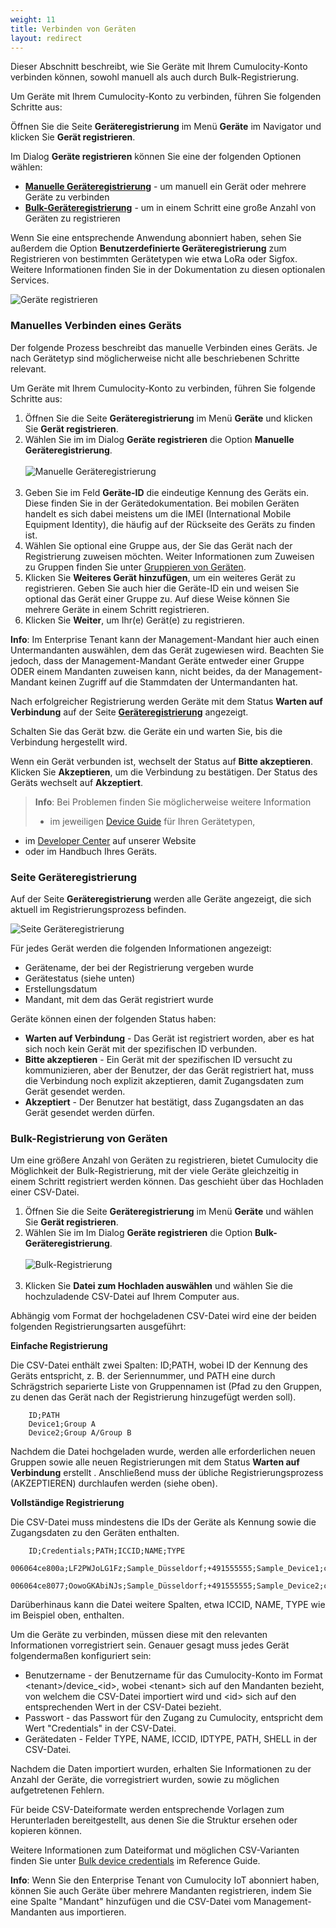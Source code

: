 ```yaml
---
weight: 11
title: Verbinden von Geräten
layout: redirect
---
```


<a name="device-registration"></a>

Dieser Abschnitt beschreibt, wie Sie Geräte mit Ihrem Cumulocity-Konto verbinden können, sowohl manuell als auch durch Bulk-Registrierung. 

Um Geräte mit Ihrem Cumulocity-Konto zu verbinden, führen Sie folgenden Schritte aus:

Öffnen Sie die Seite **Geräteregistrierung** im Menü **Geräte** im Navigator und klicken Sie **Gerät registrieren**.

Im Dialog **Geräte registrieren** können Sie eine der folgenden Optionen wählen:
	
* **[Manuelle Geräteregistrierung](#device-registration-manually)** - um manuell ein Gerät oder mehrere Geräte zu verbinden
* **[Bulk-Geräteregistrierung](#creds-upload)** - um in einem Schritt eine große Anzahl von Geräten zu registrieren

Wenn Sie eine entsprechende Anwendung abonniert haben, sehen Sie außerdem die Option **Benutzerdefinierte Geräteregistrierung** zum Registrieren von bestimmten Gerätetypen wie etwa LoRa oder Sigfox. Weitere Informationen finden Sie in der Dokumentation zu diesen optionalen Services.  

<img src="/images/benutzerhandbuch/devmgmt-register-devices-custom.png" alt="Geräte registrieren" style="max-width: 50%">


### <a name="device-registration-manually"></a>Manuelles Verbinden eines Geräts

Der folgende Prozess beschreibt das manuelle Verbinden eines Geräts. Je nach Gerätetyp sind möglicherweise nicht alle beschriebenen Schritte relevant.

Um Geräte mit Ihrem Cumulocity-Konto zu verbinden, führen Sie folgende Schritte aus:

1. Öffnen Sie die Seite **Geräteregistrierung** im Menü **Geräte** und klicken Sie **Gerät registrieren**.
2. Wählen Sie im im Dialog **Geräte registrieren** die Option **Manuelle Geräteregistrierung**.<br><br>
<img src="/images/benutzerhandbuch/devmgmt-device-registration-general.png" alt="Manuelle Geräteregistrierung" style="max-width: 50%"><br><br>
3. Geben Sie im Feld **Geräte-ID** die eindeutige Kennung des Geräts ein. Diese finden Sie in der Gerätedokumentation. Bei mobilen Geräten handelt es sich dabei meistens um die IMEI (International Mobile Equipment Identity), die häufig auf der Rückseite des Geräts zu finden ist. 
4. Wählen Sie optional eine Gruppe aus, der Sie das Gerät nach der Registrierung zuweisen möchten. Weiter Informationen zum Zuweisen zu Gruppen finden Sie unter [Gruppieren von Geräten](#grouping-devices).
5. Klicken Sie **Weiteres Gerät hinzufügen**, um ein weiteres Gerät zu registrieren. Geben Sie auch hier die Geräte-ID ein und weisen Sie optional das Gerät einer Gruppe zu. Auf diese Weise können Sie mehrere Geräte in einem Schritt registrieren.
6. Klicken Sie **Weiter**, um Ihr(e) Gerät(e) zu registrieren. 

**Info**: Im Enterprise Tenant kann der Management-Mandant hier auch einen Untermandanten auswählen, dem das Gerät zugewiesen wird. Beachten Sie jedoch, dass der Management-Mandant Geräte entweder einer Gruppe ODER einem Mandanten zuweisen kann, nicht beides, da der Management-Mandant keinen Zugriff auf die Stammdaten der Untermandanten hat.

Nach erfolgreicher Registrierung werden Geräte mit dem Status **Warten auf Verbindung** auf der Seite [**Geräteregistrierung**](#dev-registration) angezeigt.

Schalten Sie das Gerät bzw. die Geräte ein und warten Sie, bis die Verbindung hergestellt wird. 

Wenn ein Gerät verbunden ist, wechselt der Status auf **Bitte akzeptieren**. Klicken Sie **Akzeptieren**, um die Verbindung zu bestätigen. Der Status des Geräts wechselt auf **Akzeptiert**.

>**Info**: Bei Problemen finden Sie möglicherweise weitere Information
>
>* im jeweiligen [Device Guide](/devices) für Ihren Gerätetypen,
* im [Developer Center](http://cumulocity.com/dev-center/) auf unserer Website
* oder im Handbuch Ihres Geräts.

### <a name="dev-registration"></a> Seite Geräteregistrierung

Auf der Seite **Geräteregistrierung** werden alle Geräte angezeigt, die sich aktuell im Registrierungsprozess befinden.

<img src="/images/users-guide/DeviceManagement/devmgmt-device-registration.png" alt="Seite Geräteregistrierung" style="max-width: 100%">

Für jedes Gerät werden die folgenden Informationen angezeigt:

* Gerätename, der bei der Registrierung vergeben wurde
* Gerätestatus (siehe unten)
* Erstellungsdatum
* Mandant, mit dem das Gerät registriert wurde

Geräte können einen der folgenden Status haben:

* **Warten auf Verbindung** - Das Gerät ist registriert worden, aber es hat sich noch kein Gerät mit der spezifischen ID verbunden. 
* **Bitte akzeptieren** - Ein Gerät mit der spezifischen ID versucht zu kommunizieren, aber der Benutzer, der das Gerät registriert hat, muss die Verbindung noch explizit akzeptieren, damit Zugangsdaten zum Gerät gesendet werden.  
* **Akzeptiert** - Der Benutzer hat bestätigt, dass Zugangsdaten an das Gerät gesendet werden dürfen. 

### <a name="creds-upload"></a>Bulk-Registrierung von Geräten

Um eine größere Anzahl von Geräten zu registrieren, bietet Cumulocity die Möglichkeit der Bulk-Registrierung, mit der viele Geräte gleichzeitig in einem Schritt registriert werden können. Das geschieht über das Hochladen einer CSV-Datei.

1. Öffnen Sie die Seite **Geräteregistrierung** im Menü **Geräte** und wählen Sie **Gerät registrieren**.
2. Wählen Sie im Im Dialog **Geräte registrieren** die Option **Bulk-Geräteregistrierung**.<br><br>
<img src="/images/benutzerhandbuch/devmgmt-bulk-registration.png" alt="Bulk-Registrierung" style="max-width: 50%"><br><br>
3. Klicken Sie **Datei zum Hochladen auswählen** und wählen Sie die hochzuladende CSV-Datei auf Ihrem Computer aus. 

Abhängig vom Format der hochgeladenen CSV-Datei wird eine der beiden folgenden Registrierungsarten ausgeführt:

**Einfache Registrierung**

Die CSV-Datei enthält zwei Spalten: ID;PATH, wobei ID der Kennung des Geräts entspricht, z. B. der Seriennummer, und PATH eine durch Schrägstrich separierte Liste von Gruppennamen ist (Pfad zu den Gruppen, zu denen das Gerät nach der Registrierung hinzugefügt werden soll).

		ID;PATH
		Device1;Group A
		Device2;Group A/Group B

Nachdem die Datei hochgeladen wurde, werden alle erforderlichen neuen Gruppen sowie alle neuen Registrierungen mit dem Status **Warten auf Verbindung** erstellt . Anschließend muss der übliche Registrierungsprozess (AKZEPTIEREN) durchlaufen werden (siehe oben).

**Vollständige Registrierung**

Die CSV-Datei muss mindestens die IDs der Geräte als Kennung sowie die Zugangsdaten zu den Geräten enthalten.  

		ID;Credentials;PATH;ICCID;NAME;TYPE
		006064ce800a;LF2PWJoLG1Fz;Sample_Düsseldorf;+491555555;Sample_Device1;c8y_Device
		006064ce8077;OowoGKAbiNJs;Sample_Düsseldorf;+491555555;Sample_Device2;c8y_Device
	
Darüberhinaus kann die Datei weitere Spalten, etwa ICCID, NAME, TYPE wie im Beispiel oben, enthalten. 
	
Um die Geräte zu verbinden, müssen diese mit den relevanten Informationen vorregistriert sein. Genauer gesagt muss jedes Gerät folgendermaßen konfiguriert sein: 

* Benutzername - der Benutzername für das Cumulocity-Konto im Format &lt;tenant&gt;/device_&lt;id&gt;, wobei &lt;tenant&gt; sich auf den Mandanten bezieht, von welchem die CSV-Datei importiert wird und &lt;id&gt; sich auf den entsprechenden Wert in der CSV-Datei bezieht.
* Passwort - das Passwort für den Zugang zu Cumulocity, entspricht dem Wert "Credentials" in der CSV-Datei.
* Gerätedaten - Felder TYPE, NAME, ICCID, IDTYPE, PATH, SHELL in der CSV-Datei.
	
Nachdem die Daten importiert wurden, erhalten Sie Informationen zu der Anzahl der Geräte, die vorregistriert wurden, sowie zu möglichen aufgetretenen Fehlern.
	
Für beide CSV-Dateiformate werden entsprechende Vorlagen zum Herunterladen bereitgestellt, aus denen Sie die Struktur ersehen oder kopieren können. 

Weitere Informationen zum Dateiformat und möglichen CSV-Varianten finden Sie unter [Bulk device credentials](/reference/device-credentials/#creds-upload) im Reference Guide.
 
**Info**: Wenn Sie den Enterprise Tenant von Cumulocity IoT abonniert haben, können Sie auch Geräte über mehrere Mandanten registrieren, indem Sie eine Spalte "Mandant" hinzufügen und die CSV-Datei vom Management-Mandanten aus importieren. 